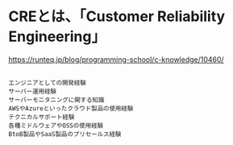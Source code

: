 # CREとは、「Customer Reliability Engineering」
https://runteq.jp/blog/programming-school/c-knowledge/10460/

```

エンジニアとしての開発経験
サーバー運用経験
サーバーモニタニングに関する知識
AWSやAzureといったクラウド製品の使用経験
テクニカルサポート経験
各種ミドルウェアやOSSの使用経験
BtoB製品やSaaS製品のプリセールス経験
```
